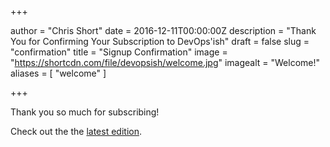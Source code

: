 +++

author = "Chris Short"
date = 2016-12-11T00:00:00Z
description = "Thank You for Confirming Your Subscription to DevOps'ish"
draft = false
slug = "confirmation"
title = "Signup Confirmation"
image = "https://shortcdn.com/file/devopsish/welcome.jpg"
imagealt = "Welcome!"
aliases = [
    "welcome"
]

+++

Thank you so much for subscribing!

Check out the the [latest edition](/).
